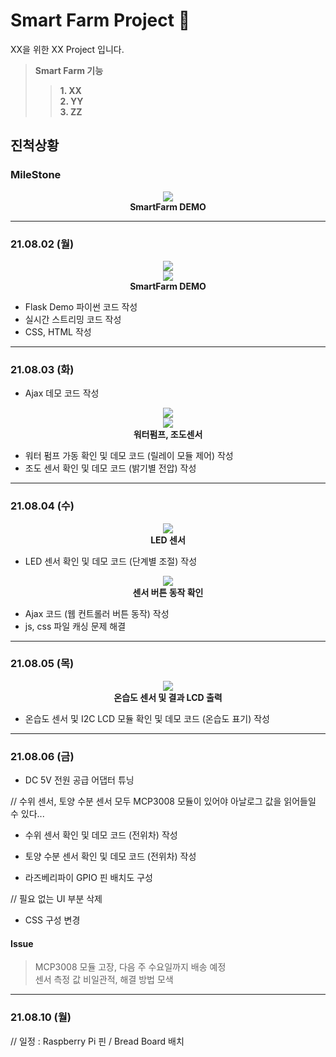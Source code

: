 # Smart Farm Project 🌱

XX을 위한 XX Project 입니다.

> __Smart Farm 기능__ <br/>
>> __1. XX__ <br/>
>> __2. YY__ <br/>
>> __3. ZZ__ <br/>

## 진척상황

### MileStone

<p align="center">
    <img src="PortFolio/images/smartfarm_milestone.jpg"><br/>
    <span><b>SmartFarm DEMO</b></span>
</p>

---

### 21.08.02 (월)

<p align="center">
    <img src="PortFolio/images/210802_smartfarm_demo_01.JPG"><br/>
    <img src="PortFolio/images/210802_smartfarm_demo_03.JPG"><br/>
    <span><b>SmartFarm DEMO</b></span>
</p>

- Flask Demo 파이썬 코드 작성<br/>
- 실시간 스트리밍 코드 작성<br/>
- CSS, HTML 작성<br/>

---

### 21.08.03 (화)

- Ajax 데모 코드 작성<br/>

<p align="center">
    <img src="PortFolio/images/waterpump.jpg"><br/>
    <img src="PortFolio/images/mcp3008_and_light.jpg"><br/>
    <span><b>워터펌프, 조도센서</b></span>
</p>

- 워터 펌프 가동 확인 및 데모 코드 (릴레이 모듈 제어) 작성<br/>
- 조도 센서 확인 및 데모 코드 (밝기별 전압) 작성<br/>

---

### 21.08.04 (수)

<p align="center">
    <img src="PortFolio/images/led_light.jpg"><br/>
    <span><b>LED 센서</b></span>
</p>

- LED 센서 확인 및 데모 코드 (단계별 조절) 작성<br/>

<p align="center">
    <img src="PortFolio/images/ajax_sensor.jpg"><br/>
    <span><b>센서 버튼 동작 확인</b></span>
</p>

- Ajax 코드 (웹 컨트롤러 버튼 동작) 작성<br/>
- js, css 파일 캐싱 문제 해결<br/>

---

### 21.08.05 (목)

<p align="center">
    <img src="PortFolio/images/sensor_lcd.jpg"><br/>
    <span><b>온습도 센서 및 결과 LCD 출력</b></span>
</p>

- 온습도 센서 및 I2C LCD 모듈 확인 및 데모 코드 (온습도 표기) 작성<br/>

---

### 21.08.06 (금)

- DC 5V 전원 공급 어댑터 튜닝<br/>

// 수위 센서, 토양 수분 센서 모두 MCP3008 모듈이 있어야 아날로그 값을 읽어들일 수 있다... 
- 수위 센서 확인 및 데모 코드 (전위차) 작성<br/>
- 토양 수분 센서 확인 및 데모 코드 (전위차) 작성<br/>

- 라즈베리파이 GPIO 핀 배치도 구성<br/>

// 필요 없는 UI 부분 삭제
- CSS 구성 변경<br/>

#### Issue
> MCP3008 모듈 고장, 다음 주 수요일까지 배송 예정<br/>
> 센서 측정 값 비일관적, 해결 방법 모색<br/>

---

### 21.08.10 (월)

// 일정 : Raspberry Pi 핀 / Bread Board 배치
